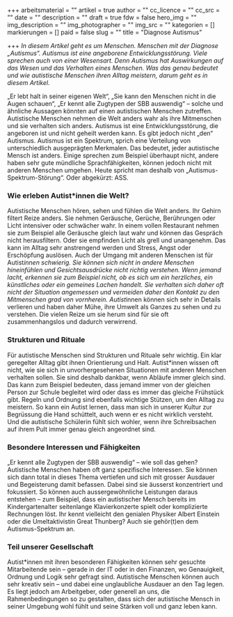 +++
arbeitsmaterial = ""
artikel = true
author = ""
cc_licence = ""
cc_src = ""
date = ""
description = ""
draft = true
fdw = false
hero_img = ""
img_description = ""
img_photographer = ""
img_src = ""
kategorien = []
markierungen = []
paid = false
slug = ""
title = "Diagnose Autismus"

+++
_In diesem Artikel geht es um Menschen. Menschen mit der Diagnose „Autismus“. Autismus ist eine angeborene Entwicklungsstörung. Viele sprechen auch von einer Wesensart. Denn Autismus hat Auswirkungen auf das Wesen und das Verhalten eines Menschen. Was das genau bedeutet und wie autistische Menschen ihren Alltag meistern, darum geht es in diesem Artikel._

„Er lebt halt in seiner eigenen Welt“, „Sie kann den Menschen nicht in die Augen schauen“, „Er kennt alle Zugtypen der SBB auswendig“ – solche und ähnliche Aussagen könnten auf einen autistischen Menschen zutreffen. Autistische Menschen nehmen die Welt anders wahr als ihre Mitmenschen und sie verhalten sich anders. Autismus ist eine Entwicklungsstörung, die angeboren ist und nicht geheilt werden kann. Es gibt jedoch nicht „den“ Autismus. Autismus ist ein Spektrum, sprich eine Verteilung von unterschiedlich ausgeprägten Merkmalen. Das bedeutet, jeder autistische Mensch ist anders. Einige sprechen zum Beispiel überhaupt nicht, andere haben sehr gute mündliche Sprachfähigkeiten, können jedoch nicht mit anderen Menschen umgehen. Heute spricht man deshalb von „Autismus-Spektrum-Störung“. Oder abgekürzt: ASS.

### Wie erleben Autist*innen die Welt?

Autistische Menschen hören, sehen und fühlen die Welt anders. Ihr Gehirn filtert Reize anders. Sie nehmen Geräusche, Gerüche, Berührungen oder Licht intensiver oder schwächer wahr. In einem vollen Restaurant nehmen sie zum Beispiel alle Geräusche gleich laut wahr und können das Gespräch nicht herausfiltern. Oder sie empfinden Licht als grell und unangenehm. Das kann im Alltag sehr anstrengend werden und Stress, Angst oder Erschöpfung auslösen. Auch der Umgang mit anderen Menschen ist für Autist*innen schwierig. Sie können sich nicht in andere Menschen hineinfühlen und Gesichtsausdrücke nicht richtig verstehen. Wenn jemand lacht, erkennen sie zum Beispiel nicht, ob es sich um ein herzliches, ein künstliches oder ein gemeines Lachen handelt. Sie verhalten sich daher oft nicht der Situation angemessen und vermeiden daher den Kontakt zu den Mitmenschen grad von vornherein. Autist*innen können sich sehr in Details verlieren und haben daher Mühe, ihre Umwelt als Ganzes zu sehen und zu verstehen. Die vielen Reize um sie herum sind für sie oft zusammenhangslos und dadurch verwirrend.

### Strukturen und Rituale

Für autistische Menschen sind Strukturen und Rituale sehr wichtig. Ein klar geregelter Alltag gibt ihnen Orientierung und Halt. Autist*innen wissen oft nicht, wie sie sich in unvorhergesehenen Situationen mit anderen Menschen verhalten sollen. Sie sind deshalb dankbar, wenn Abläufe immer gleich sind. Das kann zum Beispiel bedeuten, dass jemand immer von der gleichen Person zur Schule begleitet wird oder dass es immer das gleiche Frühstück gibt. Regeln und Ordnung sind ebenfalls wichtige Stützen, um den Alltag zu meistern. So kann ein Autist lernen, dass man sich in unserer Kultur zur Begrüssung die Hand schüttelt, auch wenn er es nicht wirklich versteht. Und die autistische Schülerin fühlt sich wohler, wenn ihre Schreibsachen auf ihrem Pult immer genau gleich angeordnet sind.

### Besondere Interessen und Fähigkeiten

„Er kennt alle Zugtypen der SBB auswendig“ – wie soll das gehen? Autistische Menschen haben oft ganz spezifische Interessen. Sie können sich dann total in dieses Thema vertiefen und sich mit grosser Ausdauer und Begeisterung damit befassen. Dabei sind sie äusserst konzentriert und fokussiert. So können auch aussergewöhnliche Leistungen daraus entstehen – zum Beispiel, dass ein autistischer Mensch bereits im Kindergartenalter seitenlange Klavierkonzerte spielt oder komplizierte Rechnungen löst. Ihr kennt vielleicht den genialen Physiker Albert Einstein oder die Umeltaktivistin Great Thunberg? Auch sie gehör(t)en dem Autismus-Spektrum an.

### Teil unserer Gesellschaft

Autist*innen mit ihren besonderen Fähigkeiten können sehr gesuchte Mitarbeitende sein – gerade in der IT oder in den Finanzen, wo Genauigkeit, Ordnung und Logik sehr gefragt sind. Autistische Menschen können auch sehr kreativ sein – und dabei eine unglaubliche Ausdauer an den Tag legen. Es liegt jedoch am Arbeitgeber, oder generell an uns, die Rahmenbedingungen so zu gestalten, dass sich der autistische Mensch in seiner Umgebung wohl fühlt und seine Stärken voll und ganz leben kann.